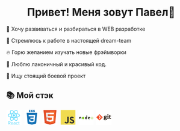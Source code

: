 <h1 align="center">Привет! Меня зовут Павел👋</h1>

🎯 Хочу развиваться и разбираться в WEB разработке

🥋 Стремлюсь к работе в настоящей dream-team

🔥 Горю желанием изучать новые фрэймворки

🤝 Люблю лаконичный и красивый код.

🚀 Ищу стоящий боевой проект

<h2>📚 Мой стэк</h2>
<div>
  <img src="https://github.com/devicons/devicon/blob/master/icons/react/react-original-wordmark.svg" title="React" alt="React" width="40" height="40"/>&nbsp;
  <img src="https://github.com/devicons/devicon/blob/master/icons/css3/css3-plain-wordmark.svg"  title="CSS3" alt="CSS" width="40" height="40"/>&nbsp;
  <img src="https://github.com/devicons/devicon/blob/master/icons/html5/html5-original.svg" title="HTML5" alt="HTML" width="40" height="40"/>&nbsp;
  <img src="https://github.com/devicons/devicon/blob/master/icons/javascript/javascript-original.svg" title="JavaScript" alt="JavaScript" width="40" height="40"/>&nbsp;
  <img src="https://github.com/devicons/devicon/blob/master/icons/nodejs/nodejs-original-wordmark.svg" title="NodeJS" alt="NodeJS" width="40" height="40"/>&nbsp;
  <img src="https://github.com/devicons/devicon/blob/master/icons/git/git-original-wordmark.svg" title="Git" **alt="Git" width="40" height="40"/>
</div>
